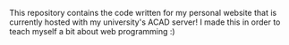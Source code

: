 This repository contains the code written for my personal website that is currently hosted with my university's ACAD server! 
I made this in order to teach myself a bit about web programming :)
